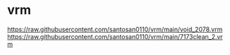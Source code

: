 # vrm
https://raw.githubusercontent.com/santosan0110/vrm/main/void_2078.vrm
https://raw.githubusercontent.com/santosan0110/vrm/main/7173clean_2.vrm

